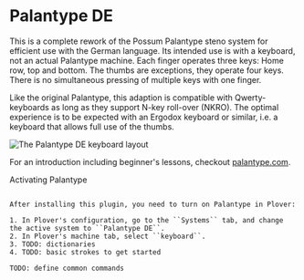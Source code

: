 Palantype DE
=======================

This is a complete rework of the Possum Palantype steno system for efficient
use with the German language.
Its intended use is with a keyboard, not an actual Palantype machine.
Each finger operates three keys: Home row, top and bottom.
The thumbs are exceptions, they operate four keys.
There is no simultaneous pressing of multiple keys with one finger.

Like the original Palantype, this adaption is compatible with
Qwerty-keyboards as long as they support N-key roll-over (NKRO).
The optimal experience is to be expected with an Ergodox keyboard
or similar, i.e. a keyboard that allows full use of the thumbs.

![The Palantype DE keyboard layout](https://raw.githubusercontent.com/rubenmoor/plover_palantype_german/palantype_de/keyboard_layout.bmp)

For an introduction including beginner's lessons, checkout
[palantype.com](https://palantype.com).

Activating Palantype
~~~~~~~~~~~~~~~~~~~~

After installing this plugin, you need to turn on Palantype in Plover:

1. In Plover's configuration, go to the ``Systems`` tab, and change the active system to ``Palantype DE``.
2. In Plover's machine tab, select ``keyboard``.
3. TODO: dictionaries
4. TODO: basic strokes to get started

TODO: define common commands

